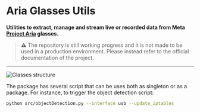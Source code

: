# Aria Glasses Utils

**Utilities to extract, manage and stream live or recorded data from Meta [Project Aria](https://www.projectaria.com/) glasses.**

> ⚠️ The repository is still working progress and it is not made to be used in a production environment. Please instead refer to the official documentation of the project.  

---

![Glasses structure](https://facebookresearch.github.io/projectaria_tools/assets/images/aria_hardware_diagram-e9a6473cfce8c11ef316c01ade49fe09.png)

The package has several script that can be uses both as singleton or as a package. For instance, to trigger the object detection script:

```sh
python src/objectDetection.py --interface usb --update_iptables
```


